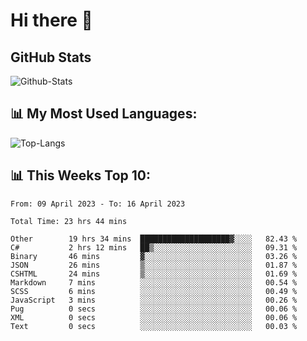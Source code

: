 # Hi there 👋

## GitHub Stats
![Github-Stats](https://github-readme-stats-sigma-five.vercel.app/api?username=ltorson&show_icons=true&theme=radical&count_private=true)

## 📊 My Most Used Languages:
![Top-Langs](https://github-readme-stats-sigma-five.vercel.app/api/top-langs/?username=LTorson&layout=compact&langs_count=10)

## 📊 This Weeks Top 10:
<!--START_SECTION:waka-->

```text
From: 09 April 2023 - To: 16 April 2023

Total Time: 23 hrs 44 mins

Other        19 hrs 34 mins  ████████████████████▓░░░░   82.43 %
C#           2 hrs 12 mins   ██▒░░░░░░░░░░░░░░░░░░░░░░   09.31 %
Binary       46 mins         ▓░░░░░░░░░░░░░░░░░░░░░░░░   03.26 %
JSON         26 mins         ▒░░░░░░░░░░░░░░░░░░░░░░░░   01.87 %
CSHTML       24 mins         ▒░░░░░░░░░░░░░░░░░░░░░░░░   01.69 %
Markdown     7 mins          ░░░░░░░░░░░░░░░░░░░░░░░░░   00.54 %
SCSS         6 mins          ░░░░░░░░░░░░░░░░░░░░░░░░░   00.49 %
JavaScript   3 mins          ░░░░░░░░░░░░░░░░░░░░░░░░░   00.26 %
Pug          0 secs          ░░░░░░░░░░░░░░░░░░░░░░░░░   00.06 %
XML          0 secs          ░░░░░░░░░░░░░░░░░░░░░░░░░   00.06 %
Text         0 secs          ░░░░░░░░░░░░░░░░░░░░░░░░░   00.03 %
```

<!--END_SECTION:waka-->
